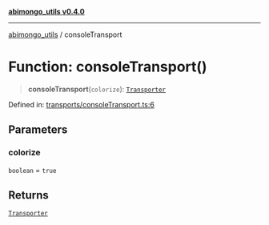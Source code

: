 [**abimongo_utils v0.4.0**](../README.md)

***

[abimongo_utils](../README.md) / consoleTransport

# Function: consoleTransport()

> **consoleTransport**(`colorize`): [`Transporter`](../interfaces/Transporter.md)

Defined in: [transports/consoleTransport.ts:6](https://github.com/NodEm9/abimongo_utils/blob/a65cd6462ac155e030ff8f62ef498bb805490cbf/src/transports/consoleTransport.ts#L6)

## Parameters

### colorize

`boolean` = `true`

## Returns

[`Transporter`](../interfaces/Transporter.md)
